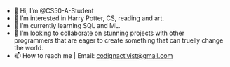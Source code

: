 - 👋 Hi, I’m @CS50-A-Student
- 👀 I’m interested in Harry Potter, CS, reading and art.
- 🌱 I’m currently learning SQL and ML.
- 💞️ I’m looking to collaborate on stunning projects with other programmers that are eager to create something that can truelly change the world.
- 📫 How to reach me | Email: codignactivist@gmail.com  

<!---
CS50-A-Student/CS50-A-Student is a ✨ special ✨ repository because its `README.md` (this file) appears on your GitHub profile.
You can click the Preview link to take a look at your changes.
--->
